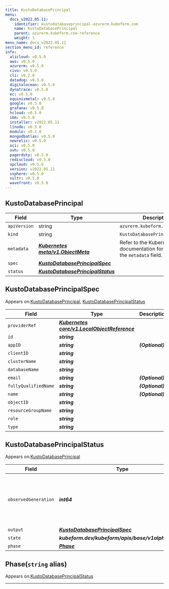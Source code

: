 ```yaml
---
title: KustoDatabasePrincipal
menu:
  docs_v2022.05.11:
    identifier: kustodatabaseprincipal-azurerm.kubeform.com
    name: KustoDatabasePrincipal
    parent: azurerm.kubeform.com-reference
    weight: 1
menu_name: docs_v2022.05.11
section_menu_id: reference
info:
  alicloud: v0.5.0
  aws: v0.5.0
  azurerm: v0.5.0
  civo: v0.5.0
  cli: v0.2.0
  datadog: v0.5.0
  digitalocean: v0.5.0
  dynatrace: v0.5.0
  ec: v0.5.0
  equinixmetal: v0.5.0
  google: v0.5.0
  grafana: v0.5.0
  hcloud: v0.5.0
  ibm: v0.5.0
  installer: v2022.05.11
  linode: v0.5.0
  module: v0.1.0
  mongodbatlas: v0.5.0
  newrelic: v0.5.0
  oci: v0.5.0
  ovh: v0.5.0
  pagerduty: v0.5.0
  rediscloud: v0.5.0
  upcloud: v0.5.0
  version: v2022.05.11
  vsphere: v0.5.0
  vultr: v0.5.0
  wavefront: v0.5.0
---
```


## KustoDatabasePrincipal
| Field | Type | Description |
| ------ | ----- | ----------- |
| `apiVersion` | string | `azurerm.kubeform.com/v1alpha1` |
|    `kind` | string | `KustoDatabasePrincipal` |
| `metadata` | ***[Kubernetes meta/v1.ObjectMeta](https://v1-22.docs.kubernetes.io/docs/reference/generated/kubernetes-api/v1.22/#objectmeta-v1-meta)***|Refer to the Kubernetes API documentation for the fields of the `metadata` field.|
| `spec` | ***[KustoDatabasePrincipalSpec](#kustodatabaseprincipalspec)***||
| `status` | ***[KustoDatabasePrincipalStatus](#kustodatabaseprincipalstatus)***||
## KustoDatabasePrincipalSpec

Appears on:[KustoDatabasePrincipal](#kustodatabaseprincipal), [KustoDatabasePrincipalStatus](#kustodatabaseprincipalstatus)

| Field | Type | Description |
| ------ | ----- | ----------- |
| `providerRef` | ***[Kubernetes core/v1.LocalObjectReference](https://v1-22.docs.kubernetes.io/docs/reference/generated/kubernetes-api/v1.22/#localobjectreference-v1-core)***||
| `id` | ***string***||
| `appID` | ***string***| ***(Optional)*** |
| `clientID` | ***string***||
| `clusterName` | ***string***||
| `databaseName` | ***string***||
| `email` | ***string***| ***(Optional)*** |
| `fullyQualifiedName` | ***string***| ***(Optional)*** |
| `name` | ***string***| ***(Optional)*** |
| `objectID` | ***string***||
| `resourceGroupName` | ***string***||
| `role` | ***string***||
| `type` | ***string***||
## KustoDatabasePrincipalStatus

Appears on:[KustoDatabasePrincipal](#kustodatabaseprincipal)

| Field | Type | Description |
| ------ | ----- | ----------- |
| `observedGeneration` | ***int64***| ***(Optional)*** Resource generation, which is updated on mutation by the API Server.|
| `output` | ***[KustoDatabasePrincipalSpec](#kustodatabaseprincipalspec)***| ***(Optional)*** |
| `state` | ***kubeform.dev/kubeform/apis/base/v1alpha1.State***| ***(Optional)*** |
| `phase` | ***[Phase](#phase)***| ***(Optional)*** |
## Phase(`string` alias)

Appears on:[KustoDatabasePrincipalStatus](#kustodatabaseprincipalstatus)

---
